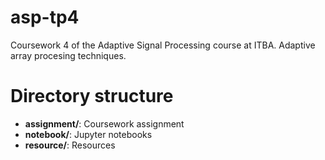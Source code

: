 # asp-tp4

Coursework 4 of the Adaptive Signal Processing course at ITBA. Adaptive array procesing techniques.

# Directory structure
* **assignment/**: Coursework assignment
* **notebook/**: Jupyter notebooks
* **resource/**: Resources
